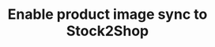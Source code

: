 ---
title: "Enable product image sync to Stock2Shop"
name: "sourcemeta_sageone"
key: "param_get_images_enabled"
description: "Fetch images for this source, only the following formats are supported:  &quot;.jpg&quot; &quot;.jpeg&quot; &quot;.png&quot;"
user_friendly_description: "Enable the syncing of product images from Sage Business Cloud Accounting to Stock2Shop. the following formats are accepted (.jpg, .jpeg, .png)."
default: "false"
values: []
tags: [sourcemeta,sageone,sage-business-cloud-accounting]
type: "meta"
process: "products"
headless: true
---